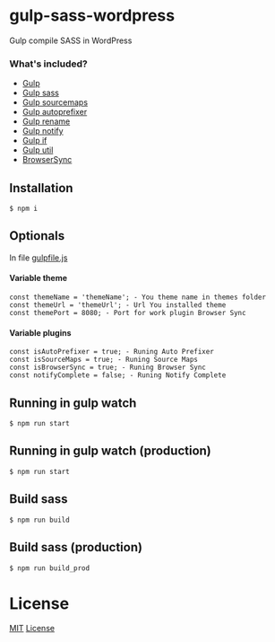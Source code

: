 # gulp-sass-wordpress
Gulp compile SASS in WordPress

### What's included?
- [Gulp](https://github.com/gulpjs/gulp)
- [Gulp sass](https://github.com/dlmanning/gulp-sass)
- [Gulp sourcemaps](https://github.com/gulp-sourcemaps/gulp-sourcemaps)
- [Gulp autoprefixer](https://github.com/sindresorhus/gulp-autoprefixer)
- [Gulp rename](https://github.com/hparra/gulp-rename)
- [Gulp notify](https://github.com/mikaelbr/gulp-notify)
- [Gulp if](https://github.com/robrich/gulp-if)
- [Gulp util](https://github.com/gulpjs/gulp-util)
- [BrowserSync](https://github.com/BrowserSync/browser-sync)

## Installation

```
$ npm i
```

## Optionals
In file [gulpfile.js](https://github.com/olegbilyk/gulp-sass-wordpress/blob/master/gulpfile.js)

#### Variable theme

```
const themeName = 'themeName'; - You theme name in themes folder
const themeUrl = 'themeUrl'; - Url You installed theme
const themePort = 8080; - Port for work plugin Browser Sync
```

#### Variable plugins

```
const isAutoPrefixer = true; - Runing Auto Prefixer
const isSourceMaps = true; - Runing Source Maps
const isBrowserSync = true; - Runing Browser Sync
const notifyComplete = false; - Runing Notify Complete
```

## Running in gulp watch

```
$ npm run start
```

## Running in gulp watch (production)

```
$ npm run start
```

## Build sass

```
$ npm run build
```

## Build sass (production)

```
$ npm run build_prod
```

# License

[MIT](License.md)
[License](https://github.com/olegbilyk/webpack2-js-boilerplate/blob/develop/LICENSE)

